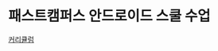 
 패스트캠퍼스 안드로이드 스쿨 수업
=========================================


[커리큘럼](https://docs.google.com/spreadsheets/d/1JTf7deez7WQDMTx67Z90ig_r3BFnDrFa8KnKdHkhZbg/edit#gid=0)


